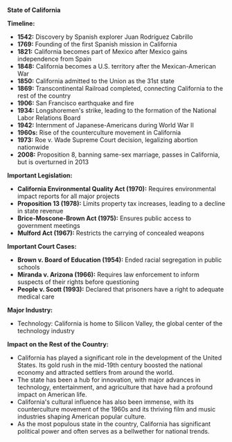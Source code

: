 **State of California**

**Timeline:**

* **1542:** Discovery by Spanish explorer Juan Rodríguez Cabrillo
* **1769:** Founding of the first Spanish mission in California
* **1821:** California becomes part of Mexico after Mexico gains independence from Spain
* **1848:** California becomes a U.S. territory after the Mexican-American War
* **1850:** California admitted to the Union as the 31st state
* **1869:** Transcontinental Railroad completed, connecting California to the rest of the country
* **1906:** San Francisco earthquake and fire
* **1934:** Longshoremen's strike, leading to the formation of the National Labor Relations Board
* **1942:** Internment of Japanese-Americans during World War II
* **1960s:** Rise of the counterculture movement in California
* **1973:** Roe v. Wade Supreme Court decision, legalizing abortion nationwide
* **2008:** Proposition 8, banning same-sex marriage, passes in California, but is overturned in 2013

**Important Legislation:**

* **California Environmental Quality Act (1970):** Requires environmental impact reports for all major projects
* **Proposition 13 (1978):** Limits property tax increases, leading to a decline in state revenue
* **Brice-Moscone-Brown Act (1975):** Ensures public access to government meetings
* **Mulford Act (1967):** Restricts the carrying of concealed weapons

**Important Court Cases:**

* **Brown v. Board of Education (1954):** Ended racial segregation in public schools
* **Miranda v. Arizona (1966):** Requires law enforcement to inform suspects of their rights before questioning
* **People v. Scott (1993):** Declared that prisoners have a right to adequate medical care

**Major Industry:**

* Technology: California is home to Silicon Valley, the global center of the technology industry

**Impact on the Rest of the Country:**

* California has played a significant role in the development of the United States. Its gold rush in the mid-19th century boosted the national economy and attracted settlers from around the world.
* The state has been a hub for innovation, with major advances in technology, entertainment, and agriculture that have had a profound impact on American life.
* California's cultural influence has also been immense, with its counterculture movement of the 1960s and its thriving film and music industries shaping American popular culture.
* As the most populous state in the country, California has significant political power and often serves as a bellwether for national trends.